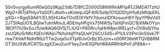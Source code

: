 50n5vyrgy6umR0eQ0z9Kpj23db7D8fCZ000058NWRnMFlpR1J3MDA1TzhUWgO+IR7j4PHyvYaS0FLdtsth+xKsleipJQF4tR/Safp1O1QDDtyH1u6zMIdpEKLgXQ==Rgq59A6Y/EL9SHU4wTOo1EIXYkfV7dumzIDfXosuuH8Y7pyYPBsVd32JTSlAqUO1LBQlwTulmMmJL4DEmyHFgVx75NWSy7aIXjFmQC1bXMkOYyn1BOf1TlU9vSoJ1Uw8AQ6QV5jTLIUQ+P60Rru1qHHMjecWELycf+OV8s6jYhuzsUQKo5rMIcfQEtvWAjn7N/luhbjflYaQUeY2SCU3dS+iP1ULVXPm3nSSek7Pmw7XmkFNdhfRtU/TTw2oija5vXTpI6UvOrBz30Jzm+o00Rf36eWTQVB8RMDT3hUXWJfCR7SczgXZwu2unY1wyZm63QPkH66AIRRhlbPnYJP89A==
